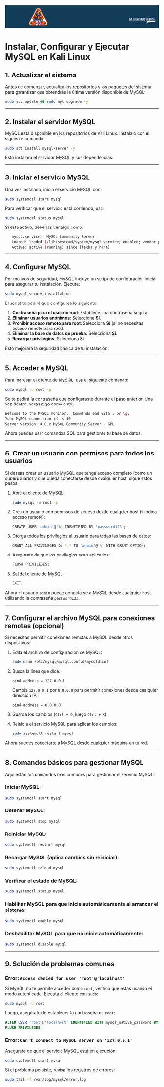 ![Mesa](https://github.com/Grandote58/CloudSafeGuard/blob/main/Mesa.png)

# **Instalar, Configurar y Ejecutar MySQL en Kali Linux**

## **1. Actualizar el sistema**

Antes de comenzar, actualiza los repositorios y los paquetes del sistema para garantizar que obtendrás la última versión disponible de MySQL:

```bash
sudo apt update && sudo apt upgrade -y
```

------

## **2. Instalar el servidor MySQL**

MySQL está disponible en los repositorios de Kali Linux. Instálalo con el siguiente comando:

```bash
sudo apt install mysql-server -y
```

Esto instalará el servidor MySQL y sus dependencias.

------

## **3. Iniciar el servicio MySQL**

Una vez instalado, inicia el servicio MySQL con:

```bash
sudo systemctl start mysql
```

Para verificar que el servicio está corriendo, usa:

```bash
sudo systemctl status mysql
```

Si está activo, deberías ver algo como:

```bash
   mysql.service - MySQL Community Server
   Loaded: loaded (/lib/systemd/system/mysql.service; enabled; vendor preset: enabled)
   Active: active (running) since [fecha y hora]
```

------

## **4. Configurar MySQL**

Por motivos de seguridad, MySQL incluye un script de configuración inicial para asegurar tu instalación. Ejecuta:

```bash
sudo mysql_secure_installation
```

El script te pedirá que configures lo siguiente:

1. **Contraseña para el usuario root**: Establece una contraseña segura.
2. **Eliminar usuarios anónimos**: Selecciona **Sí**.
3. **Prohibir acceso remoto para root**: Selecciona **Sí** (si no necesitas acceso remoto para root).
4. **Eliminar la base de datos de prueba**: Selecciona **Sí**.
5. **Recargar privilegios**: Selecciona **Sí**.

Esto mejorará la seguridad básica de tu instalación.

------

## **5. Acceder a MySQL**

Para ingresar al cliente de MySQL, usa el siguiente comando:

```bash
sudo mysql -u root -p
```

Se te pedirá la contraseña que configuraste durante el paso anterior. Una vez dentro, verás algo como esto:

```bash
Welcome to the MySQL monitor.  Commands end with ; or \g.
Your MySQL connection id is 10
Server version: 8.0.x MySQL Community Server - GPL
```

Ahora puedes usar comandos SQL para gestionar tu base de datos.

------

## **6. Crear un usuario con permisos para todos los usuarios**

Si deseas crear un usuario MySQL que tenga acceso completo (como un superusuario) y que pueda conectarse desde cualquier host, sigue estos pasos:

1. Abre el cliente de MySQL:

   ```bash
   sudo mysql -u root -p
   ```

2. Crea un usuario con permisos de acceso desde cualquier host (`%` indica acceso remoto):

   ```bash
   CREATE USER 'admin'@'%' IDENTIFIED BY 'password123';
   ```

3. Otorga todos los privilegios al usuario para todas las bases de datos:

   ```bash
   GRANT ALL PRIVILEGES ON *.* TO 'admin'@'%' WITH GRANT OPTION;
   ```

4. Asegúrate de que los privilegios sean aplicados:

   ```bash
   FLUSH PRIVILEGES;
   ```

5. Sal del cliente de MySQL:

   ```bash
   EXIT;
   ```

Ahora el usuario `admin` puede conectarse a MySQL desde cualquier host utilizando la contraseña `password123`.

------

## **7. Configurar el archivo MySQL para conexiones remotas (opcional)**

Si necesitas permitir conexiones remotas a MySQL desde otros dispositivos:

1. Edita el archivo de configuración de MySQL:

   ```bash
   sudo nano /etc/mysql/mysql.conf.d/mysqld.cnf
   ```

2. Busca la línea que dice:

   ```bash
   bind-address = 127.0.0.1
   ```

   Cambia `127.0.0.1` por `0.0.0.0` para permitir conexiones desde cualquier dirección IP:

   ```bash
   bind-address = 0.0.0.0
   ```

3. Guarda los cambios (`Ctrl + O`, luego `Ctrl + X`).

4. Reinicia el servicio MySQL para aplicar los cambios:

   ```bash
   sudo systemctl restart mysql
   ```

Ahora puedes conectarte a MySQL desde cualquier máquina en tu red.

------

## **8. Comandos básicos para gestionar MySQL**

Aquí están los comandos más comunes para gestionar el servicio MySQL:

### Iniciar MySQL:

```bash
sudo systemctl start mysql
```

### Detener MySQL:

```bash
sudo systemctl stop mysql
```

### Reiniciar MySQL:

```bash
sudo systemctl restart mysql
```

### Recargar MySQL (aplica cambios sin reiniciar):

```bash
sudo systemctl reload mysql
```

### Verificar el estado de MySQL:

```bash
sudo systemctl status mysql
```

### Habilitar MySQL para que inicie automáticamente al arrancar el sistema:

```bash
sudo systemctl enable mysql
```

### Deshabilitar MySQL para que no inicie automáticamente:

```bash
sudo systemctl disable mysql
```

------

## **9. Solución de problemas comunes**

### Error: `Access denied for user 'root'@'localhost'`

Si MySQL no te permite acceder como `root`, verifica que estás usando el modo autenticado. Ejecuta el cliente con `sudo`:

```bash
sudo mysql -u root
```

Luego, asegúrate de establecer la contraseña de `root`:

```sql
ALTER USER 'root'@'localhost' IDENTIFIED WITH mysql_native_password BY 'nueva_contraseña';
FLUSH PRIVILEGES;
```

### Error: `Can't connect to MySQL server on '127.0.0.1'`

Asegúrate de que el servicio MySQL está en ejecución:

```bash
sudo systemctl start mysql
```

Si el problema persiste, revisa los registros de errores:

```bash
sudo tail -f /var/log/mysql/error.log
```

